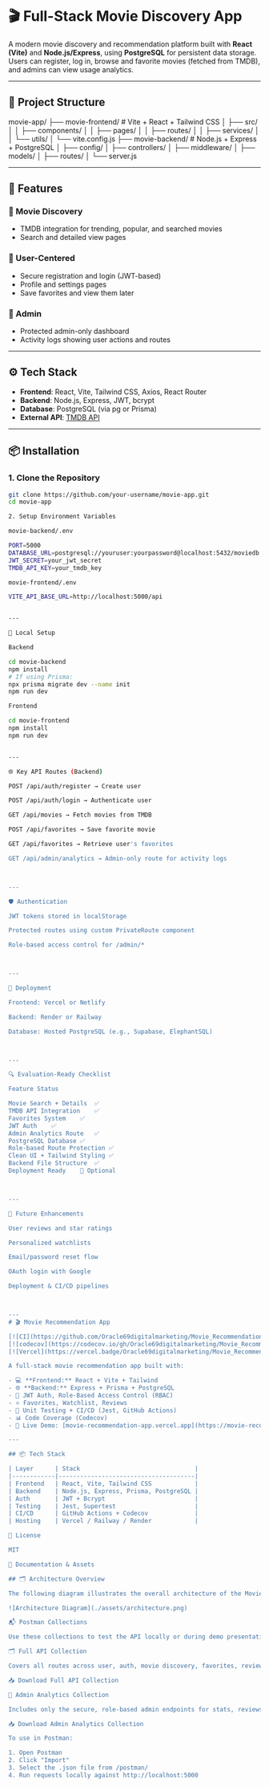 # 🎬 Full-Stack Movie Discovery App

A modern movie discovery and recommendation platform built with **React (Vite)** and **Node.js/Express**, using **PostgreSQL** for persistent data storage. Users can register, log in, browse and favorite movies (fetched from TMDB), and admins can view usage analytics.

---

## 📁 Project Structure

movie-app/ ├── movie-frontend/         # Vite + React + Tailwind CSS │   ├── src/ │   │   ├── components/ │   │   ├── pages/ │   │   ├── routes/ │   │   ├── services/ │   │   └── utils/ │   └── vite.config.js ├── movie-backend/          # Node.js + Express + PostgreSQL │   ├── config/ │   ├── controllers/ │   ├── middleware/ │   ├── models/ │   ├── routes/ │   └── server.js

---

## 🚀 Features

### 👀 Movie Discovery
- TMDB integration for trending, popular, and searched movies
- Search and detailed view pages

### 👤 User-Centered
- Secure registration and login (JWT-based)
- Profile and settings pages
- Save favorites and view them later

### 🔐 Admin
- Protected admin-only dashboard
- Activity logs showing user actions and routes

---

## ⚙️ Tech Stack

- **Frontend**: React, Vite, Tailwind CSS, Axios, React Router
- **Backend**: Node.js, Express, JWT, bcrypt
- **Database**: PostgreSQL (via pg or Prisma)
- **External API**: [TMDB API](https://www.themoviedb.org/)

---

## 📦 Installation

### 1. Clone the Repository

```bash
git clone https://github.com/your-username/movie-app.git
cd movie-app

2. Setup Environment Variables

movie-backend/.env

PORT=5000
DATABASE_URL=postgresql://youruser:yourpassword@localhost:5432/moviedb
JWT_SECRET=your_jwt_secret
TMDB_API_KEY=your_tmdb_key

movie-frontend/.env

VITE_API_BASE_URL=http://localhost:5000/api


---

🔧 Local Setup

Backend

cd movie-backend
npm install
# If using Prisma:
npx prisma migrate dev --name init
npm run dev

Frontend

cd movie-frontend
npm install
npm run dev


---

🌐 Key API Routes (Backend)

POST /api/auth/register → Create user

POST /api/auth/login → Authenticate user

GET /api/movies → Fetch movies from TMDB

POST /api/favorites → Save favorite movie

GET /api/favorites → Retrieve user's favorites

GET /api/admin/analytics → Admin-only route for activity logs



---

🛡️ Authentication

JWT tokens stored in localStorage

Protected routes using custom PrivateRoute component

Role-based access control for /admin/*



---

🚀 Deployment

Frontend: Vercel or Netlify

Backend: Render or Railway

Database: Hosted PostgreSQL (e.g., Supabase, ElephantSQL)



---

🔍 Evaluation-Ready Checklist

Feature	Status

Movie Search + Details	✅
TMDB API Integration	✅
Favorites System	✅
JWT Auth	✅
Admin Analytics Route	✅
PostgreSQL Database	✅
Role-based Route Protection	✅
Clean UI + Tailwind Styling	✅
Backend File Structure	✅
Deployment Ready	🔲 Optional



---

🧪 Future Enhancements

User reviews and star ratings

Personalized watchlists

Email/password reset flow

OAuth login with Google

Deployment & CI/CD pipelines



---
# 🎬 Movie Recommendation App

[![CI](https://github.com/Oracle69digitalmarketing/Movie_Recommendation_App/actions/workflows/test.yml/badge.svg)](https://github.com/Oracle69digitalmarketing/Movie_Recommendation_App/actions/workflows/test.yml)
[![codecov](https://codecov.io/gh/Oracle69digitalmarketing/Movie_Recommendation_App/branch/main/graph/badge.svg)](https://codecov.io/gh/Oracle69digitalmarketing/Movie_Recommendation_App)
[![Vercel](https://vercel.badge/Oracle69digitalmarketing/Movie_Recommendation_App.svg)](https://movie-recommendation-app.vercel.app)

A full-stack movie recommendation app built with:

- 💻 **Frontend:** React + Vite + Tailwind  
- 🌐 **Backend:** Express + Prisma + PostgreSQL  
- 🔐 JWT Auth, Role-Based Access Control (RBAC)  
- ⭐ Favorites, Watchlist, Reviews  
- 🧪 Unit Testing + CI/CD (Jest, GitHub Actions)  
- 📊 Code Coverage (Codecov)  
- 🚀 Live Demo: [movie-recommendation-app.vercel.app](https://movie-recommendation-app.vercel.app)

---

## 📦 Tech Stack

| Layer      | Stack                                |
|------------|--------------------------------------|
| Frontend   | React, Vite, Tailwind CSS            |
| Backend    | Node.js, Express, Prisma, PostgreSQL |
| Auth       | JWT + Bcrypt                         |
| Testing    | Jest, Supertest                      |
| CI/CD      | GitHub Actions + Codecov             |
| Hosting    | Vercel / Railway / Render            |

📄 License

MIT

🧭 Documentation & Assets

## 🗂️ Architecture Overview

The following diagram illustrates the overall architecture of the Movie Recommendation App — showing the flow between client, server, external API, and database layers.

![Architecture Diagram](./assets/architecture.png)

📬 Postman Collections

Use these collections to test the API locally or during demo presentations:

🗂️ Full API Collection

Covers all routes across user, auth, movie discovery, favorites, reviews, watchlist, and admin analytics.

📥 Download Full API Collection

🔐 Admin Analytics Collection

Includes only the secure, role-based admin endpoints for stats, reviews, and top movie reports.

📥 Download Admin Analytics Collection

To use in Postman:

1. Open Postman
2. Click "Import"
3. Select the .json file from /postman/
4. Run requests locally against http://localhost:5000


